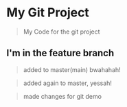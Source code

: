 # My Git Project

> My Code for the git project

## I'm in the feature branch

> added to master(main) bwahahah!

> added again to master, yessah!

> made changes for git demo
